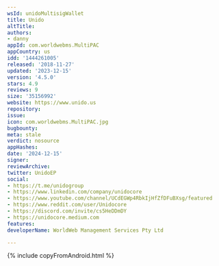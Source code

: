 ```yaml
---
wsId: unidoMultisigWallet
title: Unido
altTitle: 
authors:
- danny
appId: com.worldwebms.MultiPAC
appCountry: us
idd: '1444261005'
released: '2018-11-27'
updated: '2023-12-15'
version: '4.5.0'
stars: 4.9
reviews: 9
size: '35156992'
website: https://www.unido.us
repository: 
issue: 
icon: com.worldwebms.MultiPAC.jpg
bugbounty: 
meta: stale
verdict: nosource
appHashes: 
date: '2024-12-15'
signer: 
reviewArchive: 
twitter: UnidoEP
social:
- https://t.me/unidogroup
- https://www.linkedin.com/company/unidocore
- https://www.youtube.com/channel/UCdEGWp4RbkIjHfZfDFuBXsg/featured
- https://www.reddit.com/user/Unidocore
- https://discord.com/invite/cs5HeDDmDY
- https://unidocore.medium.com
features: 
developerName: WorldWeb Management Services Pty Ltd

---
```


{% include copyFromAndroid.html %}